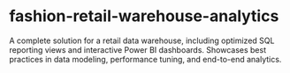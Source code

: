 # fashion-retail-warehouse-analytics
A complete solution for a retail data warehouse, including optimized SQL reporting views and interactive Power BI dashboards. Showcases best practices in data modeling, performance tuning, and end-to-end analytics.

